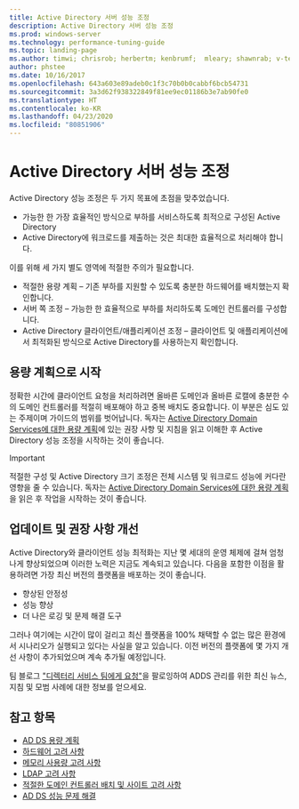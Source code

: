 ```yaml
---
title: Active Directory 서버 성능 조정
description: Active Directory 서버 성능 조정
ms.prod: windows-server
ms.technology: performance-tuning-guide
ms.topic: landing-page
ms.author: timwi; chrisrob; herbertm; kenbrumf;  mleary; shawnrab; v-tea
author: phstee
ms.date: 10/16/2017
ms.openlocfilehash: 643a603e89adeb0c1f3c70b0b0cabbf6bcb54731
ms.sourcegitcommit: 3a3d62f938322849f81ee9ec01186b3e7ab90fe0
ms.translationtype: HT
ms.contentlocale: ko-KR
ms.lasthandoff: 04/23/2020
ms.locfileid: "80851906"
---
```

# <a name="performance-tuning-active-directory-servers"></a>Active Directory 서버 성능 조정

Active Directory 성능 조정은 두 가지 목표에 초점을 맞추었습니다.
- 가능한 한 가장 효율적인 방식으로 부하를 서비스하도록 최적으로 구성된 Active Directory
- Active Directory에 워크로드를 제출하는 것은 최대한 효율적으로 처리해야 합니다.

이를 위해 세 가지 별도 영역에 적절한 주의가 필요합니다.
- 적절한 용량 계획 – 기존 부하를 지원할 수 있도록 충분한 하드웨어를 배치했는지 확인합니다.
- 서버 쪽 조정 – 가능한 한 효율적으로 부하를 처리하도록 도메인 컨트롤러를 구성합니다.
- Active Directory 클라이언트/애플리케이션 조정 – 클라이언트 및 애플리케이션에서 최적화된 방식으로 Active Directory를 사용하는지 확인합니다.

## <a name="start-with-capacity-planning"></a>용량 계획으로 시작

정확한 시간에 클라이언트 요청을 처리하려면 올바른 도메인과 올바른 로캘에 충분한 수의 도메인 컨트롤러를 적절히 배포해야 하고 중복 배치도 중요합니다. 이 부분은 심도 있는 주제이며 가이드의 범위를 벗어납니다. 독자는 [Active Directory Domain Services에 대한 용량 계획](capacity-planning-for-active-directory-domain-services.md)에 있는 권장 사항 및 지침을 읽고 이해한 후 Active Directory 성능 조정을 시작하는 것이 좋습니다.

>[!Important]
> 적절한 구성 및 Active Directory 크기 조정은 전체 시스템 및 워크로드 성능에 커다란 영향을 줄 수 있습니다. 독자는 [Active Directory Domain Services에 대한 용량 계획](capacity-planning-for-active-directory-domain-services.md)을 읽은 후 작업을 시작하는 것이 좋습니다.

## <a name="updates-and-evolving-recommendations"></a>업데이트 및 권장 사항 개선

Active Directory와 클라이언트 성능 최적화는 지난 몇 세대의 운영 체제에 걸쳐 엄청나게 향상되었으며 이러한 노력은 지금도 계속되고 있습니다. 다음을 포함한 이점을 활용하려면 가장 최신 버전의 플랫폼을 배포하는 것이 좋습니다.

- 향상된 안정성
- 성능 향상
- 더 나은 로깅 및 문제 해결 도구

그러나 여기에는 시간이 많이 걸리고 최신 플랫폼을 100% 채택할 수 없는 많은 환경에서 시나리오가 실행되고 있다는 사실을 알고 있습니다. 이전 버전의 플랫폼에 몇 가지 개선 사항이 추가되었으며 계속 추가될 예정입니다.

팀 블로그 ["디렉터리 서비스 팀에게 요청"](https://techcommunity.microsoft.com/t5/Ask-the-Directory-Services-Team/bg-p/AskDS)을 팔로잉하여 ADDS 관리를 위한 최신 뉴스, 지침 및 모범 사례에 대한 정보를 얻으세요.

## <a name="see-also"></a>참고 항목

- [AD DS 용량 계획](capacity-planning-for-active-directory-domain-services.md)
- [하드웨어 고려 사항](hardware-considerations.md)
- [메모리 사용량 고려 사항](memory-usage-considerations.md)
- [LDAP 고려 사항](ldap-considerations.md)
- [적절한 도메인 컨트롤러 배치 및 사이트 고려 사항](site-definition-considerations.md)
- [AD DS 성능 문제 해결](troubleshoot.md)  
  
